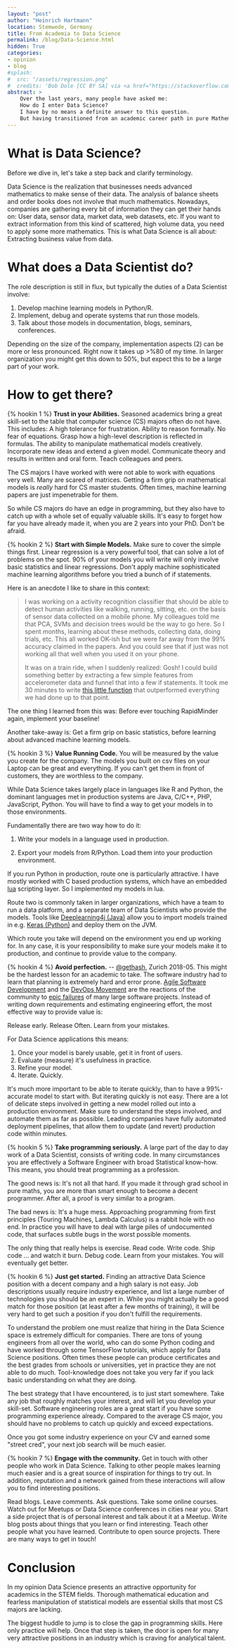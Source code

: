 ```yaml
---
layout: "post"
author: "Heinrich Hartmann"
location: Stemwede, Germany
title: From Academia to Data Science
permalink: /blog/Data-Science.html
hidden: True
categories:
- opinion
- blog
#splash:
#  src: "/assets/regression.png"
#  credits: 'Bob Dole [CC BY SA] via <a href="https://stackoverflow.com/questions/27336771/matlab-fit-a-line-to-a-histogram">Stack Overflow</a>'
abstract: >
    Over the last years, many people have asked me:
    How do I enter Data Science?
    I have by no means a definite answer to this question.
    But having transitioned from an academic career path in pure Mathematics to working as a Data Scientist, I have at least some opinions and experiences that I can share.
---
```


# What is Data Science?

Before we dive in, let's take a step back and clarify terminology.

Data Science is the realization that businesses needs advanced mathematics to make sense of their data.
The analysis of balance sheets and order books does not involve that much mathematics.
Nowadays, companies are gathering every bit of information they can get their hands on:
User data, sensor data, market data, web datasets, etc.
If you want to extract information from this kind of scattered, high volume data, you need to apply some more mathematics.
This is what Data Science is all about: Extracting business value from data.

# What does a Data Scientist do?

The role description is still in flux, but typically the duties of a Data Scientist involve:

1. Develop machine learning models in Python/R.
2. Implement, debug and operate systems that run those models.
3. Talk about those models in documentation, blogs, seminars, conferences.

Depending on the size of the company, implementation aspects (2) can be more or less pronounced.
Right now it takes up >%80 of my time.
In larger organization you might get this down to 50%, but expect this to be a large part of your work.

# How to get there?

{% hookin 1 %} **Trust in your Abilities.**
Seasoned academics bring a great skill-set to the table that computer science (CS) majors often do not have.
This includes: A high tolerance for frustration. Ability to reason formally. No fear of equations.
Grasp how a high-level description is reflected in formulas.
The ability to manipulate mathematical models creatively.
Incorporate new ideas and extend a given model.
Communicate theory and results in written and oral form.
Teach colleagues and peers.

The CS majors I have worked with were not able to work with equations very well.
Many are scared of matrices.
Getting a firm grip on mathematical models is *really* hard for CS master students.
Often times, machine learning papers are just impenetrable for them.

So while CS majors do have an edge in programming, but they also have to catch up with a whole set of equally valuable skills.
It's easy to forget how far you have already made it, when you are 2 years into your PhD.
Don't be afraid.

{% hookin 2 %} **Start with Simple Models.**
Make sure to cover the simple things first.
Linear regression is a very powerful tool, that can solve a lot of problems on the spot.
90% of your models you will write will only involve basic statistics and linear regressions.
Don't apply machine sophisticated machine learning algorithms before you tried a bunch of if statements.

Here is an anecdote I like to share in this context:

> I was working on a activity recognition classifier that should be able to detect human activities like walking, running, sitting, etc. on the basis of sensor data collected on a mobile phone.
> My colleagues told me that PCA, SVMs and decision trees would be the way to go here.
> So I spent months, learning about these methods, collecting data, doing trials, etc.
> This all worked OK-ish but we were far away from the 99% accuracy claimed in the papers.
> And you could see that if just was not working all that well when you used it on your phone.
> 
> It was on a train ride, when I suddenly realized:
> Gosh!
> I could build something better by extracting a few simple features from accelerometer data and funnel that into a few if statements.
> It took me 30 minutes to write [this little function](https://github.com/Institute-Web-Science-and-Technologies/LiveGovWP1/blob/master/server/HARTools/src/main/java/eu/liveandgov/wp1/classifier/ManualClassify.java) that outperformed everything we had done up to that point.

The one thing I learned from this was:
Before ever touching RapidMinder again, implement your baseline!

Another take-away is:
Get a firm grip on basic statistics, before learning about advanced machine learning models.

{% hookin 3 %} **Value Running Code.**
You will be measured by the value you create for the company.
The models you built on csv files on your Laptop can be great and everything.
If you can't get them in front of customers, they are worthless to the company.

While Data Science takes largely place in languages like R and Python, the dominant languages met in production systems are Java, C/C++, PHP, JavaScript, Python.
You will have to find a way to get your models in to those environments.

Fundamentally there are two way how to do it:

1. Write your models in a language used in production.

2. Export your models from R/Python. Load them into your production environment.

If you run Python in production, route one is particularly attractive.
I have mostly worked with C based production systems, which have an embedded [lua](https://www.lua.org/) scripting layer.
So I implemented my models in lua.

Route two is commonly taken in larger organizations, which have a team to run a data platform, and a separate team of Data Scientists who provide the models.
Tools like [Deeplearning4j (Java)](https://deeplearning4j.org/) allow you to import models trained in e.g. [Keras (Python)](https://keras.io/) and deploy them on the JVM.

Which route you take will depend on the environment you end up working for.
In any case, it is your responsibility to make sure your models make it to production, and continue to provide value to the company.

{% hookin 4 %} **Avoid perfection.** -- [@gethash](https://twitter.com/gethash), Zurich 2018-05.
This might be the hardest lesson for an academic to take.
The software industry had to learn that planning is extremely hard and error prone.
[Agile Software Development](https://en.wikipedia.org/wiki/Agile_software_development#The_Agile_Manifesto) and the [DevOps Movement](https://en.wikipedia.org/wiki/DevOps)
are the reactions of the community to [epic failures](https://en.wikipedia.org/wiki/List_of_failed_and_overbudget_custom_software_projects) of many large software projects.
Instead of writing down requirements and estimating engineering effort, the most effective way to provide value is:

Release early. Release Often. Learn from your mistakes.

For Data Science applications this means:

1. Once your model is barely usable, get it in front of users.
2. Evaluate (measure) it's usefulness in practice.
3. Refine your model.
4. Iterate. Quickly.

It's much more important to be able to iterate quickly, than to have a 99%-accurate model to start with.
But iterating quickly is not easy.
There are a lot of delicate steps involved in getting a new model rolled out into a production environment.
Make sure to understand the steps involved, and automate them as far as possible.
Leading companies have fully automated deployment pipelines, that allow them to update (and revert) production code within minutes.

{% hookin 5 %} **Take programming seriously.**
A large part of the day to day work of a Data Scientist, consists of writing code.
In many circumstances you are effectively a Software Engineer with broad Statistical know-how.
This means, you should treat programming as a profession.

The good news is: It's not all that hard.
If you made it through grad school in pure maths, you are more than smart enough to become a decent programmer.
After all, a proof is very similar to a program.

The bad news is: It's a huge mess.
Approaching programming from first principles (Touring Machines, Lambda Calculus) is a rabbit hole with no end.
In practice you will have to deal with large piles of undocumented code, that surfaces subtle bugs in the worst possible moments.

The only thing that really helps is exercise.
Read code.
Write code.
Ship code ... and watch it burn.
Debug code.
Learn from your mistakes.
You will eventually get better.

{% hookin 6 %} **Just get started.**
Finding an attractive Data Science position with a decent company and a high salary is not easy.
Job descriptions usually require industry experience, and list a large number of technologies you should be an expert in.
While you might actually be a good match for those position (at least after a few months of training), it will be very hard to get such a position if you don't fulfill the requirements.

To understand the problem one must realize that hiring in the Data Science space is extremely difficult for companies.
There are tons of young engineers from all over the world, who can do some Python coding and have worked through some TensorFlow tutorials, which apply for Data Science positions.
Often times these people can produce certificates and the best grades from schools or universities, yet in practice they are not able to do much.
Tool-knowledge does not take you very far if you lack basic understanding on what they are doing.

The best strategy that I have encountered, is to just start somewhere.
Take any job that roughly matches your interest, and will let you develop your skill-set.
Software engineering roles are a great start if you have some programming experience already.
Compared to the average CS major, you should have no problems to catch up quickly and exceed expectations.

Once you got some industry experience on your CV and earned some "street cred", your next job search will be much easier.

{% hookin 7 %} **Engage with the community.**
Get in touch with other people who work in Data Science.
Talking to other people makes learning much easier and is a great source of inspiration for things to try out.
In addition, reputation and a network gained from these interactions will allow you to find interesting positions.

Read blogs.
Leave comments.
Ask questions.
Take some online courses.
Watch out for Meetups or Data Science conferences in cities near you.
Start a side project that is of personal interest and talk about it at a Meetup.
Write blog posts about things that you learn or find interesting.
Teach other people what you have learned.
Contribute to open source projects.
There are many ways to get in touch!

# Conclusion

In my opinion Data Science presents an attractive opportunity for academics in the STEM fields.
Thorough mathematical education and fearless manipulation of statistical models are essential skills that most CS majors are lacking.

The biggest huddle to jump is to close the gap in programming skills.
Here only practice will help.
Once that step is taken, the door is open for many very attractive positions in an industry which is craving for analytical talent.
